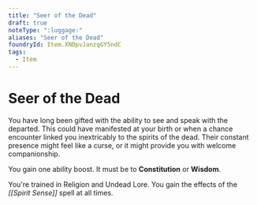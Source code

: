 ```yaml
---
title: "Seer of the Dead"
draft: true
noteType: ":luggage:"
aliases: "Seer of the Dead"
foundryId: Item.XNDpvJanzqGY5ndC
tags:
  - Item
---
```


# Seer of the Dead

You have long been gifted with the ability to see and speak with the departed. This could have manifested at your birth or when a chance encounter linked you inextricably to the spirits of the dead. Their constant presence might feel like a curse, or it might provide you with welcome companionship.

You gain one ability boost. It must be to **Constitution** or **Wisdom**.

You're trained in Religion and Undead Lore. You gain the effects of the _[[Spirit Sense]]_ spell at all times.

